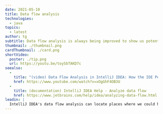 ```yaml
---
date: 2021-05-10
title: Data flow analysis
technologies:
  - java
topics:
  - latest
author: tg
subtitle: Data flow analysis is always being improved to show us potential errors in our logic.
thumbnail: ./thumbnail.png
cardThumbnail: ./card.png
shortVideo:
  poster: ./tip.png
  url: https://youtu.be/toySbTAKD7c
seealso:
  - 
    title: "(video) Data Flow Analysis in IntelliJ IDEA: How the IDE Perceives Your Code"
    href: https://www.youtube.com/watch?v=xOgGhF4OB3U
  - 
    title: (documentation) IntelliJ IDEA Help - Analyze data flow
    href: https://www.jetbrains.com/help/idea/analyzing-data-flow.html
leadin: |
  IntelliJ IDEA's data flow analysis can locate places where we could have errors in our code. For example, if we use a negative number for initialising an array, or checking for negative values where the value couldn't be negative.
---
```


